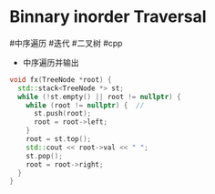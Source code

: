# Binnary inorder Traversal

#中序遍历 #迭代  #二叉树 #cpp 
- 中序遍历并输出

```c++ 
void fx(TreeNode *root) {  
  std::stack<TreeNode *> st;  
  while (!st.empty() || root != nullptr) {  
    while (root != nullptr) {  //  
      st.push(root);  
      root = root->left;  
    }  
    root = st.top();  
    std::cout << root->val << " ";  
    st.pop();  
    root = root->right;  
  }  
}
```
